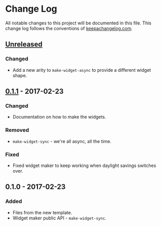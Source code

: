 # Change Log
All notable changes to this project will be documented in this file. This change log follows the conventions of [keepachangelog.com](http://keepachangelog.com/).

## [Unreleased]
### Changed
- Add a new arity to `make-widget-async` to provide a different widget shape.

## [0.1.1] - 2017-02-23
### Changed
- Documentation on how to make the widgets.

### Removed
- `make-widget-sync` - we're all async, all the time.

### Fixed
- Fixed widget maker to keep working when daylight savings switches over.

## 0.1.0 - 2017-02-23
### Added
- Files from the new template.
- Widget maker public API - `make-widget-sync`.

[Unreleased]: https://github.com/your-name/hashcode2017/compare/0.1.1...HEAD
[0.1.1]: https://github.com/your-name/hashcode2017/compare/0.1.0...0.1.1
